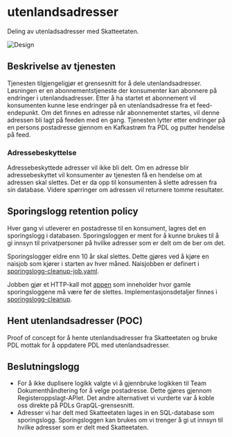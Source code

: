 # utenlandsadresser
Deling av utenladsadresser med Skatteetaten.

![Design](https://github.com/navikt/utenlandsadresser/assets/6861919/b920291d-ce15-4016-b828-47a5e50f7264)

## Beskrivelse av tjenesten

Tjenesten tilgjengeligjør et grensesnitt for å dele utenlandsadresser. Løsningen er en abonnementstjeneste der konsumenter kan abonnere på endringer i utenlandsadresser.
Etter å ha startet et abonnement vil konsumenten kunne lese endringer på en utenlandsadresse fra et feed-endepunkt.
Om det finnes en adresse når abonnementet startes, vil denne adressen bli lagt på feeden med en gang.
Tjenesten lytter etter endringer på en persons postadresse gjennom en Kafkastrøm fra PDL og putter hendelse på feed.

### Adressebeskyttelse

Adressebeskyttede adresser vil ikke bli delt.
Om en adresse blir adressebeskyttet vil konsumenter av tjenesten få en hendelse om at adressen skal slettes.
Det er da opp til konsumenten å slette adressen fra sin database.
Videre spørringer om adressen vil returnere tomme resultater.

## Sporingslogg retention policy

Hver gang vi utleverer en postadresse til en konsument, lagres det en sporingslogg i databasen. Sporingsloggen er ment for å kunne brukes til å gi innsyn til privatpersoner på hvilke adresser som er delt om de ber om det.

Sporingslogger eldre enn 10 år skal slettes. Dette gjøres ved å kjøre en naisjob som kjører i starten av hver måned. Naisjobben er definert i [sporingslogg-cleanup-job.yaml](sporingslogg-cleanup/.nais/nais.yaml).

Jobben gjør et  HTTP-kall mot [appen](app) som inneholder hvor gamle sporingsloggene må være før de slettes. Implementasjonsdetaljer finnes i [sporingslogg-cleanup](sporingslogg-cleanup).

## Hent utenlandsadresser (POC)

Proof of concept for å hente utenlandsadresser fra Skatteetaten og bruke PDL mottak for å oppdatere PDL med utenlandsadresser.

## Beslutningslogg

- For å ikke duplisere logikk valgte vi å gjennbruke logikken til Team Dokumenthåndtering for å velge postadresse. Dette gjøres gjennom Registeroppslagt-APIet. Det andre alternativet vi vurderte var å koble oss direkte på PDLs GrapQL-grensesnitt.
- Adresser vi har delt med Skatteetaten lages in en SQL-database som sporingslogg. Sporingsloggen kan brukes om vi trenger å gi ut innsyn til hvilke adresser som er delt med Skatteetaten.
